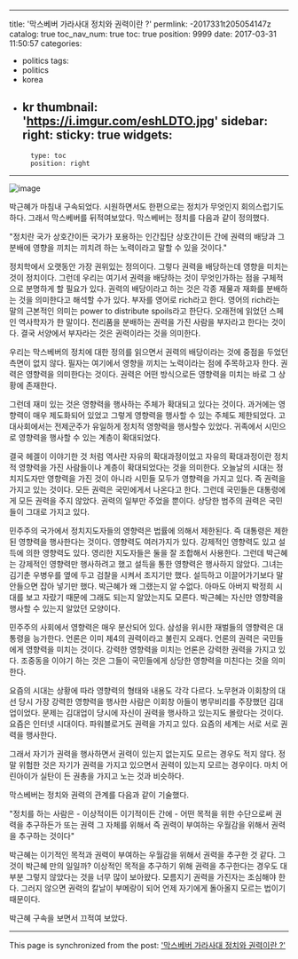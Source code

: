 
---
title: '막스베버 가라사대  정치와 권력이란 ?'
permlink: -2017331t205054147z
catalog: true
toc_nav_num: true
toc: true
position: 9999
date: 2017-03-31 11:50:57
categories:
- politics
tags:
- politics
- korea
- kr
thumbnail: 'https://i.imgur.com/eshLDTO.jpg'
sidebar:
    right:
        sticky: true
widgets:
    -
        type: toc
        position: right
---


![image](https://i.imgur.com/eshLDTO.jpg)

박근혜가 마침내 구속되었다. 시원하면서도 한편으로는 정치가 무엇인지 회의스럽기도 하다. 그래서 막스베버를 뒤적여보았다. 막스베버는 정치를 다음과 같이 정의했다. 

"정치란 국가 상호간이든 국가가 포용하는 인간집단 상호간이든 간에 권력의 배당과 그 분배에 영향을 끼치는 끼치려 하는 노력이라고 말할 수 있을 것이다."

정치학에서 오랫동안 가장 권위있는 정의이다. 그렇다 권력을 배당하는데 영향을 미치는 것이 정치이다. 그런데 우리는 여기서 권력을 배당하는 것이 무엇인가하는 점을 구체적으로 분명하게 할 필요가 있다. 권력의 배당이라고 하는 것은 각종 재물과 재화를 분배하는 것을 의미한다고 해석할 수가 있다. 부자를 영어로 rich라고 한다. 영어의 rich라는 말의 근본적인 의미는 power to distribute spoils라고 한단다. 오래전에 읽었던 스페인 역사학자가 한 말이다. 전리품을 분배하는 권력을 가진 사람을 부자라고 한다는 것이다. 결국 서양에서 부자라는 것은 권력이라는 것을 의미한다. 

우리는 막스베버의 정치에 대한 정의를 읽으면서 권력의 배당이라는 것에 중점을 두었던 측면이 없지 않다. 필자는 여기에서 영향을 끼치는 노력이라는 점에 주목하고자 한다. 권력은 영향력을 의미한다는 것이다. 권력은 어떤 방식으로든 영향력을 미치는 바로 그 상황에 존재한다. 

그런데 재미 있는 것은 영향력을 행사하는 주체가 확대되고 있다는 것이다. 과거에는 영향력이 매우 제도화되어 있었고 그렇게 영향력을 행사할 수 있는 주체도 제한되었다. 고대사회에서는 전제군주가 유일하게 정치적 영향력을 행사할수 있었다. 귀족에서 시민으로 영향력을 행사할 수 있는 계층이 확대되었다. 

결국 헤겔이 이야기한 것 처럼 역사란 자유의 확대과정이었고 자유의 확대과정이란 정치적 영향력을 가진 사람들이나 계층이 확대되었다는 것을 의미한다. 오늘날의 시대는 정치지도자만 영향력을 가진 것이 아니라 시민들 모두가 영향력을 가지고 있다. 즉 권력을 가지고 있는 것이다. 모든 권력은 국민에게서 나온다고 한다. 그런데 국민들은 대통령에게 모든 권력을 주지 않았다. 권력의 일부만 주었을 뿐이다. 상당한 범주의 권력은 국민들이 그대로 가지고 있다. 

민주주의 국가에서 정치지도자들의 영향력은 법률에 의해서 제한된다. 즉 대통령은 제한된 영향력을 행사한다는 것이다. 영향력도 여러가지가 있다. 강제적인 영향력도 있고 설득에 의한 영향력도 있다. 영리한 지도자들은 둘을 잘 조합해서 사용한다. 그런데 박근혜는 강제적인 영향력만 행사하려고 했고 설득을 통한 영향력은 행사하지 않았다. 그녀는 김기춘 우병우를 옆에 두고 검찰을 시켜서 조지기만 했다. 설득하고 이끌어가기보다 말안들으면 잡아 넣기만 했다. 
박근혜가 왜 그랬는지 알 수없다. 아마도 아버지 박정희 시대를 보고 자랐기 때문에 그래도 되는지 알았는지도 모른다.
박근혜는 자신만 영향력을 행사할 수 있는지 알았던 모양이다. 

민주주의 사회에서 영향력은 매우 분산되어 있다. 삼성을 위시한 재벌들의 영향력은 대통령을 능가한다. 언론은 이미 제4의 권력이라고 불린지 오래다. 언론의 권력은 국민들에게 영향력을 미치는 것이다. 강력한 영향력을 미치는 언론은 강력한 권력을 가지고 있다. 조중동을 이야기 하는 것은 그들이 국민들에게 상당한 영향력을 미친다는 것을 의미한다. 

요즘의 시대는 상황에 따라 영향력의 형태와 내용도 각각 다르다. 노무현과 이회창의 대선 당시 가장 강력한 영향력을 행사한 사람은 이회창 아들이 병무비리를 주장했던 김대업이었다. 문제는 김대업이 당시에 자신이 권력을 행사하고 있는지도 몰랐다는 것이다. 요즘은 인터넷 시대이다. 파워블로거도 권력을 가지고 있다. 요즘의 세계는 서로 서로 권력을 행사한다. 

그래서 자기가 권력을 행사하면서 권력이 있는지 없는지도 모르는 경우도 적지 않다. 정말 위험한 것은 자기가 권력을 가지고 있으면서 권력이 있는지 모르는 경우이다. 마치 어린아이가 실탄이 든 권총을 가지고 노는 것과 비슷하다. 

막스베버는 정치와 권력의 관계를 다음과 같이 기술했다. 

"정치를 하는 사람은 - 이상적이든 이기적이든 간에 - 어떤 목적을 위한 수단으로써 권력을 추구하든가 또는 권력 그 자체를 위해서 즉 권력이 부여하는 우월감을 위해서 권력을 추구하는 것이다"

박근혜는 이기적인 목적과 권력이 부여하는 우월감을 위해서 권력을 추구한 것 같다. 그것이 박근혜 만의 일일까? 
이상적인 목적을 추구하기 위해 권력을 추구한다는 경우도 대부분 그렇지 않았다는 것을 너무 많이 보아왔다. 
모름지기 권력을 가진자는 조심해야 한다. 그러지 않으면 권력의 칼날이 부메랑이 되어 언제 자기에게 돌아올지 모르는 법이기 때문이다. 

박근혜 구속을 보면서 끄적여 보았다.

- - -

This page is synchronized from the post: ['막스베버 가라사대  정치와 권력이란 ?'](https://steemit.com/@oldstone/-2017331t205054147z)
